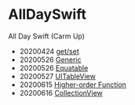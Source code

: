 # AllDaySwift
All Day Swift (Carm Up)

- 20200424 [get/set](https://www.notion.so/shooooting/get-set-b0779246eeab4740a4db729edebb7bb8)
- 20200526 [Generic](https://www.notion.so/shooooting/Generic-bd321a335d394c6da2dd53c0eb3372aa)
- 20200526 [Equatable](https://www.notion.so/shooooting/Equatable-12e6763e130442c59fc161a762494c49)
- 20200527 [UITableView](https://www.notion.so/shooooting/UITableView-0659886ae4b34d6685ab00396644a147)
- 20200615 [Higher-order Function](https://www.notion.so/shooooting/Higher-order-Function-7d52e80b38414ecd97ef440219f7b7b9)
- 20200616 [CollectionView](https://www.notion.so/shooooting/CollectionView-59c100dec7d04a768e4c5efa3f8290e4)